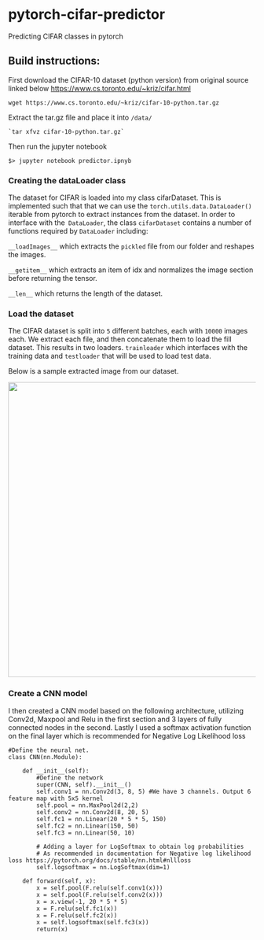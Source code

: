 # pytorch-cifar-predictor
Predicting CIFAR classes in pytorch

## Build instructions:

First download the CIFAR-10 dataset (python version) from original source linked below
https://www.cs.toronto.edu/~kriz/cifar.html

```
wget https://www.cs.toronto.edu/~kriz/cifar-10-python.tar.gz
```

Extract the tar.gz file and place it into `/data/`

```
`tar xfvz cifar-10-python.tar.gz`
```

Then run the jupyter notebook
```
$> jupyter notebook predictor.ipnyb
```

### Creating the dataLoader class

The dataset for CIFAR is loaded into my class cifarDataset. This is implemented such that that we can use the `torch.utils.data.DataLoader()` iterable from pytorch to extract instances from the dataset. In order to interface with the` DataLoader`, the class `cifarDataset` contains a number of functions required by `DataLoader` including:

`__loadImages__` which extracts the `pickled` file from our folder and reshapes the images.

`__getitem__` which extracts an item of idx and normalizes the image section before returning the tensor.

`__len__` which returns the length of the dataset.

### Load the dataset

The CIFAR dataset is split into `5` different batches, each with `10000` images each. We extract each file, and then concatenate them to load the fill dataset. This results in two loaders. `trainloader` which interfaces with the training data and `testloader` that will be used to load test data.

Below is a sample extracted image from our dataset.
<p align="center">
  <img width="600"  src="./digits.png">
</p>

### Create a CNN model

I then created a CNN model based on the following architecture, utilizing Conv2d, Maxpool and Relu in the first section and 3 layers of fully connected nodes in the second. Lastly I used a softmax activation function on the final layer which is recommended for Negative Log Likelihood loss

```
#Define the neural net.
class CNN(nn.Module):

    def __init__(self):
        #Define the network
        super(CNN, self).__init__()
        self.conv1 = nn.Conv2d(3, 8, 5) #We have 3 channels. Output 6 feature map with 5x5 kernel
        self.pool = nn.MaxPool2d(2,2)
        self.conv2 = nn.Conv2d(8, 20, 5)
        self.fc1 = nn.Linear(20 * 5 * 5, 150)
        self.fc2 = nn.Linear(150, 50)
        self.fc3 = nn.Linear(50, 10)

        # Adding a layer for LogSoftmax to obtain log probabilities
        # As recommended in documentation for Negative log likelihood loss https://pytorch.org/docs/stable/nn.html#nllloss
        self.logsoftmax = nn.LogSoftmax(dim=1)

    def forward(self, x):
        x = self.pool(F.relu(self.conv1(x)))
        x = self.pool(F.relu(self.conv2(x)))
        x = x.view(-1, 20 * 5 * 5)
        x = F.relu(self.fc1(x))
        x = F.relu(self.fc2(x))
        x = self.logsoftmax(self.fc3(x))
        return(x)
```
